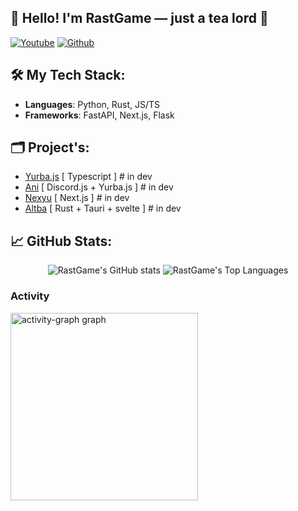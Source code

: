 ## 👋 Hello! I'm RastGame — just a tea lord 🍵

[![Youtube](https://img.shields.io/youtube/channel/subscribers/UCjjORUuuG7UqnkH7Fr440tA)](https://youtube.com/channel/UCjjORUuuG7UqnkH7Fr440tA) 
[![Github](https://img.shields.io/github/followers/rastgame?label=Follow&style=social)](https://github.com/rastgame) 

## 🛠 My Tech Stack:
- **Languages**: Python, Rust, JS/TS
- **Frameworks**: FastAPI, Next.js, Flask

## 🗂️ Project's:
  - [Yurba.js](https://yurba.js.org) [ Typescript ]  # in dev
  - [Ani](https://ani.pp.ua) [ Discord.js + Yurba.js ] # in dev
  - [Nexyu](https://nexyu.vercel.app/) [ Next.js ] # in dev
  - [Altba](https://altba.leapcell.app/) [ Rust + Tauri + svelte ] # in dev
  
## 📈 GitHub Stats:

<p align="center">
  <img src="https://github-readme-stats.vercel.app/api?username=rastgame&show_icons=true&theme=radical" alt="RastGame's GitHub stats" />
  <img src="https://github-readme-stats.vercel.app/api/top-langs/?username=rastgame&layout=compact&theme=radical" alt="RastGame's Top Languages"/>
</p>

### Activity
<img src="https://github-readme-activity-graph.vercel.app/graph?username=rastgame&radius=16&theme=react&area=true&order=5" height="300" alt="activity-graph graph"  />
